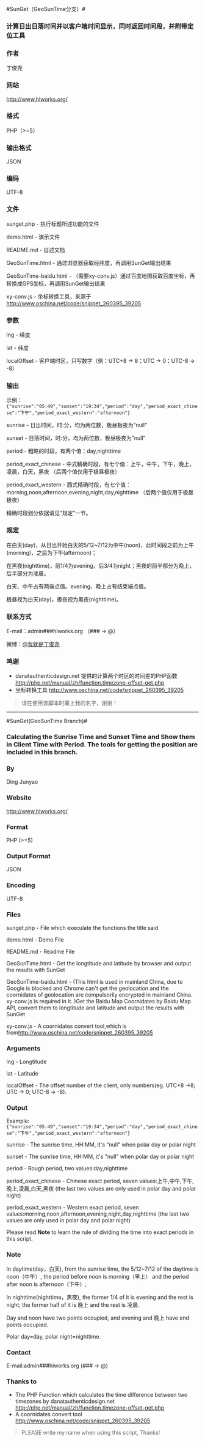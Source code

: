 #SunGet（GeoSunTime分支）#

### 计算日出日落时间并以客户端时间显示，同时返回时间段，并附带定位工具 ###

### 作者 ###

丁俊尧

### 网站 ###

<http://www.hlworks.org/>
    
### 格式 ###

PHP（>=5）

### 输出格式 ###

JSON

### 编码 ###

UTF-8

### 文件 ###

sunget.php - 执行标题所述功能的文件

demo.html - 演示文件

README.md - 自述文档

GeoSunTime.html - 通过浏览器获取经纬度，再调用SunGet输出结果

GeoSunTime-baidu.html - （需要xy-conv.js）通过百度地图获取百度坐标，再转换成GPS坐标，再调用SunGet输出结果

xy-conv.js - 坐标转换工具，来源于<http://www.oschina.net/code/snippet_260395_39205>

### 参数 ###

lng - 经度

lat - 纬度

localOffset - 客户端时区，只写数字（例：UTC+8 -> 8；UTC -> 0；UTC-8 -> -8）

### 输出 ###

示例：`{"sunrise":"05:49","sunset":"19:34","period":"day","period_exact_chinese":"下午","period_exact_western":"afternoon"}`

sunrise - 日出时间，时:分，均为两位数，极昼极夜为"null"

sunset - 日落时间，时:分，均为两位数，极昼极夜为"null"

period - 粗略的时段，有两个值：day,nighttime

period_exact_chinese - 中式精确时段，有七个值：上午，中午，下午，晚上，凌晨，白天，黑夜 （后两个值仅用于极昼极夜）

period_exact_western - 西式精确时段，有七个值：morning,noon,afternoon,evening,night,day,nighttime （后两个值仅用于极昼极夜）

精确时段划分依据请见“规定”一节。

### 规定 ###

在白天(day)，从日出开始白天的5/12~7/12为中午(noon)，此时间段之前为上午(morning)，之后为下午(afternoon)；

在黑夜(nighttime)，前1/4为evening，后3/4为night；黑夜的前半部分为晚上，后半部分为凌晨。

白天、中午占有两端点值。evening、晚上占有结束端点值。

极昼视为白天(day)，极夜视为黑夜(nighttime)。

### 联系方式 ###

E-mail：admin\#\#\#hlworks.org （\#\#\# -> @）

微博：[@我就是丁俊尧](http://weibo.com/happysonlab/)

### 鸣谢 ###

 - danatauthenticdesign.net 提供的计算两个时区的时间差的PHP函数 <http://php.net/manual/zh/function.timezone-offset-get.php>
 - 坐标转换工具 <http://www.oschina.net/code/snippet_260395_39205>

> 请在使用该脚本时署上我的名字，谢谢！

-----

#SunGet(GeoSunTime Branch)#

### Calculating the Sunrise Time and Sunset Time and Show them in Client Time with Period. The tools for getting the position are included in this branch.  ###

### By ###

Ding Junyao

### Website ###

<http://www.hlworks.org/>

### Format ###

PHP (>=5)

### Output Format ###

JSON

### Encoding ###

UTF-8

### Files ###

sunget.php - File which execulate the functions the title said

demo.html - Demo File

README.md - Readme File

GeoSunTime.html - Get the longtitude and latitude by browser and output the results with SunGet

GeoSunTime-baidu.html - (This html is used in mainland China, due to Google is blocked and Chrome can't get the geolocation and the coornidates of geolocation are compulsorily encrypted in mainland China. xy-conv.js is required in it. )Get the Baidu Map Coornidates by Baidu Map API, convert them to longtitude and latitude and output the results with SunGet

xy-conv.js - A coornidates convert tool,which is from<http://www.oschina.net/code/snippet_260395_39205>

### Arguments ###

lng - Longtitude

lat - Latitude

localOffset - The offset number of the client, only numbers(eg. UTC+8 ->8; UTC -> 0; UTC-8 -> -8). 

### Output ###

Example:`{"sunrise":"05:49","sunset":"19:34","period":"day","period_exact_chinese":"下午","period_exact_western":"afternoon"}`

sunrise - The sunrise time, HH:MM, it's "null" when polar day or polar night

sunset - The sunrise time, HH:MM, it's "null" when polar day or polar night

period - Rough period, two values:day,nighttime

period_exact_chinese - Chinese exact period, seven values:上午,中午,下午,晚上,凌晨,白天,黑夜 (the last two values are only used in polar day and polar night)

period_exact_western - Western exact period, seven values:morning,noon,afternoon,evening,night,day,nighttime (the last two values are only used in polar day and polar night)

Please read **Note** to learn the rule of dividing the time into exact periods in this script. 

### Note ###

In daytime(day，白天), from the sunrise time, the 5/12~7/12 of the daytime is noon（中午）, the period before noon is morning（早上） and the period after noon is afternoon（下午）;

In nighttime(nighttime，黑夜), the former 1/4 of it is evening and the rest is night; the former half of it is 晚上 and the rest is 凌晨. 

Day and noon have two points occupied, and evening and 晚上 have end points occupied. 

Polar day=day, polar night=nighttime. 

### Contact ###

E-mail:admin\#\#\#hlworks.org (\#\#\# -> @)

### Thanks to ###

 - The PHP Function which calculates the time difference between two timezones by danatauthenticdesign.net <http://php.net/manual/zh/function.timezone-offset-get.php>
 - A coornidates convert tool <http://www.oschina.net/code/snippet_260395_39205>



> PLEASE write my name when using this script, Thanks!

